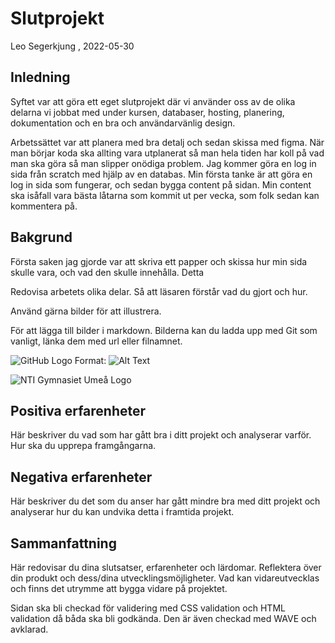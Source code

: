 # Slutprojekt

Leo Segerkjung , 2022-05-30

## Inledning

Syftet var att göra ett eget slutprojekt där vi använder oss av de olika delarna vi jobbat med under kursen, databaser, hosting, planering, dokumentation och en bra och användarvänlig design.

Arbetssättet var att planera med bra detalj och sedan skissa med figma. När man börjar koda ska allting vara utplanerat så man hela tiden har koll på vad man ska göra så man slipper onödiga problem. Jag kommer göra en log in sida från scratch med hjälp av en databas. Min första tanke är att göra en log in sida som fungerar, och sedan bygga content på sidan. Min content ska isåfall vara bästa låtarna som kommit ut per vecka, som folk sedan kan kommentera på.

## Bakgrund

Första saken jag gjorde var att skriva ett papper och skissa hur min sida skulle vara, och vad den skulle innehålla. Detta 

Redovisa arbetets olika delar. Så att läsaren förstår vad du gjort och hur.

Använd gärna bilder för att illustrera.

För att lägga till bilder i markdown. Bilderna kan du ladda upp med Git som vanligt, länka dem med url eller filnamnet.

![GitHub Logo](/images/logo.png)
Format: ![Alt Text](url)


![NTI Gymnasiet Umeå Logo](https://raw.githubusercontent.com/jensnti/Webbprojekt/master/mallar/nti_logo_white_umea.svg)

## Positiva erfarenheter

Här beskriver du vad som har gått bra i ditt projekt och analyserar varför. Hur ska du upprepa framgångarna.

## Negativa erfarenheter

Här beskriver du det som du anser har gått mindre bra med ditt projekt och analyserar hur du kan undvika detta i framtida projekt.

## Sammanfattning

Här redovisar du dina slutsatser, erfarenheter och lärdomar. Reflektera över din produkt och dess/dina utvecklingsmöjligheter.
Vad kan vidareutvecklas och finns det utrymme att bygga vidare på projektet.

Sidan ska bli checkad för validering med CSS validation och HTML validation då båda ska bli godkända. Den är även checkad med WAVE och avklarad.